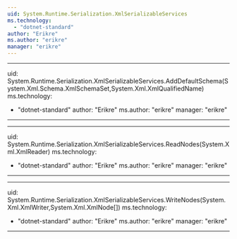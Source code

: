 ```yaml
---
uid: System.Runtime.Serialization.XmlSerializableServices
ms.technology: 
  - "dotnet-standard"
author: "Erikre"
ms.author: "erikre"
manager: "erikre"
---
```


---
uid: System.Runtime.Serialization.XmlSerializableServices.AddDefaultSchema(System.Xml.Schema.XmlSchemaSet,System.Xml.XmlQualifiedName)
ms.technology: 
  - "dotnet-standard"
author: "Erikre"
ms.author: "erikre"
manager: "erikre"
---

---
uid: System.Runtime.Serialization.XmlSerializableServices.ReadNodes(System.Xml.XmlReader)
ms.technology: 
  - "dotnet-standard"
author: "Erikre"
ms.author: "erikre"
manager: "erikre"
---

---
uid: System.Runtime.Serialization.XmlSerializableServices.WriteNodes(System.Xml.XmlWriter,System.Xml.XmlNode[])
ms.technology: 
  - "dotnet-standard"
author: "Erikre"
ms.author: "erikre"
manager: "erikre"
---
